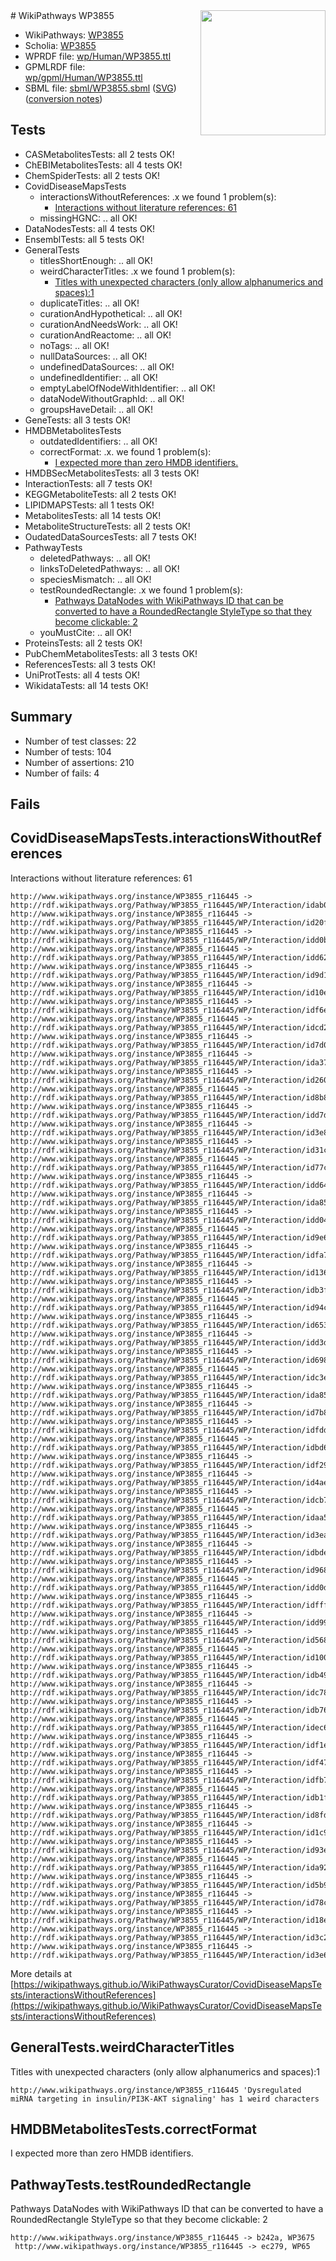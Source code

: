 <img style="float: right; width: 200px" src="../logo.png" />
# WikiPathways WP3855

* WikiPathways: [WP3855](https://identifiers.org/wikipathways:WP3855)
* Scholia: [WP3855](https://scholia.toolforge.org/wikipathways/WP3855)
* WPRDF file: [wp/Human/WP3855.ttl](../wp/Human/WP3855.ttl)
* GPMLRDF file: [wp/gpml/Human/WP3855.ttl](../wp/gpml/Human/WP3855.ttl)
* SBML file: [sbml/WP3855.sbml](../sbml/WP3855.sbml) ([SVG](../sbml/WP3855.svg)) ([conversion notes](../sbml/WP3855.txt))

## Tests
* CASMetabolitesTests: all 2 tests OK!
* ChEBIMetabolitesTests: all 4 tests OK!
* ChemSpiderTests: all 2 tests OK!
* CovidDiseaseMapsTests
    * interactionsWithoutReferences: .x we found 1 problem(s):
        * [Interactions without literature references: 61](#9701cd7d)
    * missingHGNC: .. all OK!
* DataNodesTests: all 4 tests OK!
* EnsemblTests: all 5 tests OK!
* GeneralTests
    * titlesShortEnough: .. all OK!
    * weirdCharacterTitles: .x we found 1 problem(s):
        * [Titles with unexpected characters (only allow alphanumerics and spaces):1](#fda87b3f)
    * duplicateTitles: .. all OK!
    * curationAndHypothetical: .. all OK!
    * curationAndNeedsWork: .. all OK!
    * curationAndReactome: .. all OK!
    * noTags: .. all OK!
    * nullDataSources: .. all OK!
    * undefinedDataSources: .. all OK!
    * undefinedIdentifier: .. all OK!
    * emptyLabelOfNodeWithIdentifier: .. all OK!
    * dataNodeWithoutGraphId: .. all OK!
    * groupsHaveDetail: .. all OK!
* GeneTests: all 3 tests OK!
* HMDBMetabolitesTests
    * outdatedIdentifiers: .. all OK!
    * correctFormat: .x. we found 1 problem(s):
        * [I expected more than zero HMDB identifiers.](#ad154c1e)
* HMDBSecMetabolitesTests: all 3 tests OK!
* InteractionTests: all 7 tests OK!
* KEGGMetaboliteTests: all 2 tests OK!
* LIPIDMAPSTests: all 1 tests OK!
* MetabolitesTests: all 14 tests OK!
* MetaboliteStructureTests: all 2 tests OK!
* OudatedDataSourcesTests: all 7 tests OK!
* PathwayTests
    * deletedPathways: .. all OK!
    * linksToDeletedPathways: .. all OK!
    * speciesMismatch: .. all OK!
    * testRoundedRectangle: .x we found 1 problem(s):
        * [Pathways DataNodes with WikiPathways ID that can be converted to have a RoundedRectangle StyleType so that they become clickable: 2](#9fbad3cc)
    * youMustCite: .. all OK!
* ProteinsTests: all 2 tests OK!
* PubChemMetabolitesTests: all 3 tests OK!
* ReferencesTests: all 3 tests OK!
* UniProtTests: all 4 tests OK!
* WikidataTests: all 14 tests OK!


## Summary

* Number of test classes: 22
* Number of tests: 104
* Number of assertions: 210
* Number of fails: 4

## Fails

<a name="9701cd7d" />

## CovidDiseaseMapsTests.interactionsWithoutReferences

Interactions without literature references: 61
```
http://www.wikipathways.org/instance/WP3855_r116445 -> http://rdf.wikipathways.org/Pathway/WP3855_r116445/WP/Interaction/idab08e9b3
http://www.wikipathways.org/instance/WP3855_r116445 -> http://rdf.wikipathways.org/Pathway/WP3855_r116445/WP/Interaction/id20f434b2
http://www.wikipathways.org/instance/WP3855_r116445 -> http://rdf.wikipathways.org/Pathway/WP3855_r116445/WP/Interaction/idd0b63bad
http://www.wikipathways.org/instance/WP3855_r116445 -> http://rdf.wikipathways.org/Pathway/WP3855_r116445/WP/Interaction/idd6204b90
http://www.wikipathways.org/instance/WP3855_r116445 -> http://rdf.wikipathways.org/Pathway/WP3855_r116445/WP/Interaction/id9d13c349
http://www.wikipathways.org/instance/WP3855_r116445 -> http://rdf.wikipathways.org/Pathway/WP3855_r116445/WP/Interaction/id10eace52
http://www.wikipathways.org/instance/WP3855_r116445 -> http://rdf.wikipathways.org/Pathway/WP3855_r116445/WP/Interaction/idf6e3deb4
http://www.wikipathways.org/instance/WP3855_r116445 -> http://rdf.wikipathways.org/Pathway/WP3855_r116445/WP/Interaction/idcd2fe4b2
http://www.wikipathways.org/instance/WP3855_r116445 -> http://rdf.wikipathways.org/Pathway/WP3855_r116445/WP/Interaction/id7d026385
http://www.wikipathways.org/instance/WP3855_r116445 -> http://rdf.wikipathways.org/Pathway/WP3855_r116445/WP/Interaction/ida37ea8f7
http://www.wikipathways.org/instance/WP3855_r116445 -> http://rdf.wikipathways.org/Pathway/WP3855_r116445/WP/Interaction/id260d682
http://www.wikipathways.org/instance/WP3855_r116445 -> http://rdf.wikipathways.org/Pathway/WP3855_r116445/WP/Interaction/id8b8d20da
http://www.wikipathways.org/instance/WP3855_r116445 -> http://rdf.wikipathways.org/Pathway/WP3855_r116445/WP/Interaction/idd7d64c58
http://www.wikipathways.org/instance/WP3855_r116445 -> http://rdf.wikipathways.org/Pathway/WP3855_r116445/WP/Interaction/id3e8b7125
http://www.wikipathways.org/instance/WP3855_r116445 -> http://rdf.wikipathways.org/Pathway/WP3855_r116445/WP/Interaction/id31ca0206
http://www.wikipathways.org/instance/WP3855_r116445 -> http://rdf.wikipathways.org/Pathway/WP3855_r116445/WP/Interaction/id77c19c33
http://www.wikipathways.org/instance/WP3855_r116445 -> http://rdf.wikipathways.org/Pathway/WP3855_r116445/WP/Interaction/idd64c3af
http://www.wikipathways.org/instance/WP3855_r116445 -> http://rdf.wikipathways.org/Pathway/WP3855_r116445/WP/Interaction/ida85959cf
http://www.wikipathways.org/instance/WP3855_r116445 -> http://rdf.wikipathways.org/Pathway/WP3855_r116445/WP/Interaction/idd0442189
http://www.wikipathways.org/instance/WP3855_r116445 -> http://rdf.wikipathways.org/Pathway/WP3855_r116445/WP/Interaction/id9e675a08
http://www.wikipathways.org/instance/WP3855_r116445 -> http://rdf.wikipathways.org/Pathway/WP3855_r116445/WP/Interaction/idfa70b417
http://www.wikipathways.org/instance/WP3855_r116445 -> http://rdf.wikipathways.org/Pathway/WP3855_r116445/WP/Interaction/id1362862
http://www.wikipathways.org/instance/WP3855_r116445 -> http://rdf.wikipathways.org/Pathway/WP3855_r116445/WP/Interaction/idb3f24122
http://www.wikipathways.org/instance/WP3855_r116445 -> http://rdf.wikipathways.org/Pathway/WP3855_r116445/WP/Interaction/id94c9e8cc
http://www.wikipathways.org/instance/WP3855_r116445 -> http://rdf.wikipathways.org/Pathway/WP3855_r116445/WP/Interaction/id65342ad6
http://www.wikipathways.org/instance/WP3855_r116445 -> http://rdf.wikipathways.org/Pathway/WP3855_r116445/WP/Interaction/idd3dc1b5a
http://www.wikipathways.org/instance/WP3855_r116445 -> http://rdf.wikipathways.org/Pathway/WP3855_r116445/WP/Interaction/id6989bd1c
http://www.wikipathways.org/instance/WP3855_r116445 -> http://rdf.wikipathways.org/Pathway/WP3855_r116445/WP/Interaction/idc3e0df9f
http://www.wikipathways.org/instance/WP3855_r116445 -> http://rdf.wikipathways.org/Pathway/WP3855_r116445/WP/Interaction/ida852d75
http://www.wikipathways.org/instance/WP3855_r116445 -> http://rdf.wikipathways.org/Pathway/WP3855_r116445/WP/Interaction/id7b8243ad
http://www.wikipathways.org/instance/WP3855_r116445 -> http://rdf.wikipathways.org/Pathway/WP3855_r116445/WP/Interaction/idfdd42fcb
http://www.wikipathways.org/instance/WP3855_r116445 -> http://rdf.wikipathways.org/Pathway/WP3855_r116445/WP/Interaction/idbd62011f
http://www.wikipathways.org/instance/WP3855_r116445 -> http://rdf.wikipathways.org/Pathway/WP3855_r116445/WP/Interaction/idf2920954
http://www.wikipathways.org/instance/WP3855_r116445 -> http://rdf.wikipathways.org/Pathway/WP3855_r116445/WP/Interaction/id4aeeb30f
http://www.wikipathways.org/instance/WP3855_r116445 -> http://rdf.wikipathways.org/Pathway/WP3855_r116445/WP/Interaction/idcb73309e
http://www.wikipathways.org/instance/WP3855_r116445 -> http://rdf.wikipathways.org/Pathway/WP3855_r116445/WP/Interaction/idaa54cfe6
http://www.wikipathways.org/instance/WP3855_r116445 -> http://rdf.wikipathways.org/Pathway/WP3855_r116445/WP/Interaction/id3ea5ff6b
http://www.wikipathways.org/instance/WP3855_r116445 -> http://rdf.wikipathways.org/Pathway/WP3855_r116445/WP/Interaction/idbde440e9
http://www.wikipathways.org/instance/WP3855_r116445 -> http://rdf.wikipathways.org/Pathway/WP3855_r116445/WP/Interaction/id9686d297
http://www.wikipathways.org/instance/WP3855_r116445 -> http://rdf.wikipathways.org/Pathway/WP3855_r116445/WP/Interaction/idd0d88d96
http://www.wikipathways.org/instance/WP3855_r116445 -> http://rdf.wikipathways.org/Pathway/WP3855_r116445/WP/Interaction/idfff825e3
http://www.wikipathways.org/instance/WP3855_r116445 -> http://rdf.wikipathways.org/Pathway/WP3855_r116445/WP/Interaction/idd996a4c
http://www.wikipathways.org/instance/WP3855_r116445 -> http://rdf.wikipathways.org/Pathway/WP3855_r116445/WP/Interaction/id568f82cd
http://www.wikipathways.org/instance/WP3855_r116445 -> http://rdf.wikipathways.org/Pathway/WP3855_r116445/WP/Interaction/id100a4990
http://www.wikipathways.org/instance/WP3855_r116445 -> http://rdf.wikipathways.org/Pathway/WP3855_r116445/WP/Interaction/idb4951c0e
http://www.wikipathways.org/instance/WP3855_r116445 -> http://rdf.wikipathways.org/Pathway/WP3855_r116445/WP/Interaction/idc781b225
http://www.wikipathways.org/instance/WP3855_r116445 -> http://rdf.wikipathways.org/Pathway/WP3855_r116445/WP/Interaction/idb766064b
http://www.wikipathways.org/instance/WP3855_r116445 -> http://rdf.wikipathways.org/Pathway/WP3855_r116445/WP/Interaction/idec68b4e0
http://www.wikipathways.org/instance/WP3855_r116445 -> http://rdf.wikipathways.org/Pathway/WP3855_r116445/WP/Interaction/idf1ea64d1
http://www.wikipathways.org/instance/WP3855_r116445 -> http://rdf.wikipathways.org/Pathway/WP3855_r116445/WP/Interaction/idf474b943
http://www.wikipathways.org/instance/WP3855_r116445 -> http://rdf.wikipathways.org/Pathway/WP3855_r116445/WP/Interaction/idfb7272a6
http://www.wikipathways.org/instance/WP3855_r116445 -> http://rdf.wikipathways.org/Pathway/WP3855_r116445/WP/Interaction/idb1f6cb0b
http://www.wikipathways.org/instance/WP3855_r116445 -> http://rdf.wikipathways.org/Pathway/WP3855_r116445/WP/Interaction/id8fda9bef
http://www.wikipathways.org/instance/WP3855_r116445 -> http://rdf.wikipathways.org/Pathway/WP3855_r116445/WP/Interaction/id1c9bb29
http://www.wikipathways.org/instance/WP3855_r116445 -> http://rdf.wikipathways.org/Pathway/WP3855_r116445/WP/Interaction/id93e4cb90
http://www.wikipathways.org/instance/WP3855_r116445 -> http://rdf.wikipathways.org/Pathway/WP3855_r116445/WP/Interaction/ida923d429
http://www.wikipathways.org/instance/WP3855_r116445 -> http://rdf.wikipathways.org/Pathway/WP3855_r116445/WP/Interaction/id5b9b2f5c
http://www.wikipathways.org/instance/WP3855_r116445 -> http://rdf.wikipathways.org/Pathway/WP3855_r116445/WP/Interaction/id78c8119b
http://www.wikipathways.org/instance/WP3855_r116445 -> http://rdf.wikipathways.org/Pathway/WP3855_r116445/WP/Interaction/id18eaff58
http://www.wikipathways.org/instance/WP3855_r116445 -> http://rdf.wikipathways.org/Pathway/WP3855_r116445/WP/Interaction/id3c2a7ab
http://www.wikipathways.org/instance/WP3855_r116445 -> http://rdf.wikipathways.org/Pathway/WP3855_r116445/WP/Interaction/id3e6e4d1d
```

More details at [https://wikipathways.github.io/WikiPathwaysCurator/CovidDiseaseMapsTests/interactionsWithoutReferences](https://wikipathways.github.io/WikiPathwaysCurator/CovidDiseaseMapsTests/interactionsWithoutReferences)

<a name="fda87b3f" />

## GeneralTests.weirdCharacterTitles

Titles with unexpected characters (only allow alphanumerics and spaces):1
```
http://www.wikipathways.org/instance/WP3855_r116445 'Dysregulated miRNA targeting in insulin/PI3K-AKT signaling' has 1 weird characters
```

<a name="ad154c1e" />

## HMDBMetabolitesTests.correctFormat

I expected more than zero HMDB identifiers.
<a name="9fbad3cc" />

## PathwayTests.testRoundedRectangle

Pathways DataNodes with WikiPathways ID that can be converted to have a RoundedRectangle StyleType so that they become clickable: 2
```
http://www.wikipathways.org/instance/WP3855_r116445 -> b242a, WP3675
 http://www.wikipathways.org/instance/WP3855_r116445 -> ec279, WP65
 ```


